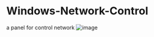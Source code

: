# Windows-Network-Control
a panel for control network
![image](https://user-images.githubusercontent.com/24986586/150100708-c03b8866-d7a1-43db-a7f4-357bf911359b.png)
